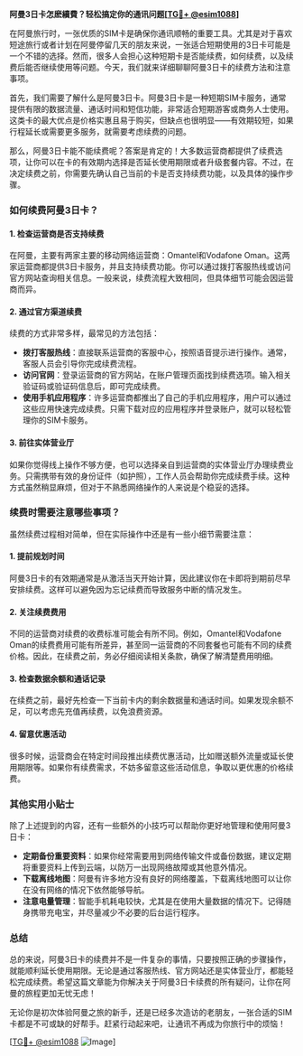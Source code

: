 **阿曼3日卡怎麽續費？轻松搞定你的通讯问题[[TG💪+ @esim1088](https://t.me/s/esim1088)]**

在阿曼旅行时，一张优质的SIM卡是确保你通讯顺畅的重要工具。尤其是对于喜欢短途旅行或者计划在阿曼停留几天的朋友来说，一张适合短期使用的3日卡可能是一个不错的选择。然而，很多人会担心这种短期卡是否能续费，如何续费，以及续费后能否继续使用等问题。今天，我们就来详细聊聊阿曼3日卡的续费方法和注意事项。

首先，我们需要了解什么是阿曼3日卡。阿曼3日卡是一种短期SIM卡服务，通常提供有限的数据流量、通话时间和短信功能，非常适合短期游客或商务人士使用。这类卡的最大优点是价格实惠且易于购买，但缺点也很明显——有效期较短，如果行程延长或需要更多服务，就需要考虑续费的问题。

那么，阿曼3日卡能不能续费呢？答案是肯定的！大多数运营商都提供了续费选项，让你可以在卡的有效期内选择是否延长使用期限或者升级套餐内容。不过，在决定续费之前，你需要先确认自己当前的卡是否支持续费功能，以及具体的操作步骤。

### 如何续费阿曼3日卡？

#### 1. **检查运营商是否支持续费**
   在阿曼，主要有两家主要的移动网络运营商：Omantel和Vodafone Oman。这两家运营商都提供3日卡服务，并且支持续费功能。你可以通过拨打客服热线或访问官方网站查询相关信息。一般来说，续费流程大致相同，但具体细节可能会因运营商而异。

#### 2. **通过官方渠道续费**
   续费的方式非常多样，最常见的方法包括：
   
   - **拨打客服热线**：直接联系运营商的客服中心，按照语音提示进行操作。通常，客服人员会引导你完成续费流程。
   - **访问官网**：登录运营商的官方网站，在账户管理页面找到续费选项。输入相关验证码或验证码信息后，即可完成续费。
   - **使用手机应用程序**：许多运营商都推出了自己的手机应用程序，用户可以通过这些应用快速完成续费。只需下载对应的应用程序并登录账户，就可以轻松管理你的SIM卡服务。

#### 3. **前往实体营业厅**
   如果你觉得线上操作不够方便，也可以选择亲自到运营商的实体营业厅办理续费业务。只需携带有效的身份证件（如护照），工作人员会帮助你完成续费手续。这种方式虽然稍显麻烦，但对于不熟悉网络操作的人来说是个稳妥的选择。

### 续费时需要注意哪些事项？

虽然续费过程相对简单，但在实际操作中还是有一些小细节需要注意：

#### 1. **提前规划时间**
   阿曼3日卡的有效期通常是从激活当天开始计算，因此建议你在卡即将到期前尽早安排续费。这样可以避免因为忘记续费而导致服务中断的情况发生。

#### 2. **关注续费费用**
   不同的运营商对续费的收费标准可能会有所不同。例如，Omantel和Vodafone Oman的续费费用可能有所差异，甚至同一运营商的不同套餐也可能有不同的续费价格。因此，在续费之前，务必仔细阅读相关条款，确保了解清楚费用明细。

#### 3. **检查数据余额和通话记录**
   在续费之前，最好先检查一下当前卡内的剩余数据量和通话时间。如果发现余额不足，可以考虑先充值再续费，以免浪费资源。

#### 4. **留意优惠活动**
   很多时候，运营商会在特定时间段推出续费优惠活动，比如赠送额外流量或延长使用期限等。如果你有续费需求，不妨多留意这些活动信息，争取以更优惠的价格续费。

### 其他实用小贴士

除了上述提到的内容，还有一些额外的小技巧可以帮助你更好地管理和使用阿曼3日卡：

- **定期备份重要资料**：如果你经常需要用到网络传输文件或备份数据，建议定期将重要资料上传到云端，以防万一出现网络故障或其他意外情况。
- **下载离线地图**：阿曼有许多地方没有良好的网络覆盖，下载离线地图可以让你在没有网络的情况下依然能够导航。
- **注意电量管理**：智能手机耗电较快，尤其是在使用大量数据的情况下。记得随身携带充电宝，并尽量减少不必要的后台运行程序。

### 总结

总的来说，阿曼3日卡的续费并不是一件复杂的事情，只要按照正确的步骤操作，就能顺利延长使用期限。无论是通过客服热线、官方网站还是实体营业厅，都能轻松完成续费。希望这篇文章能为你解决关于阿曼3日卡续费的所有疑问，让你在阿曼的旅程更加无忧无虑！

无论你是初次体验阿曼之旅的新手，还是已经多次造访的老朋友，一张合适的SIM卡都是不可或缺的好帮手。赶紧行动起来吧，让通讯不再成为你旅行中的烦恼！

[[TG💪+ @esim1088](https://t.me/s/esim1088) ![Image](https://i.postimg.cc/4NQfJmqS/Snipaste-2025-05-13-00-14-12.png)]